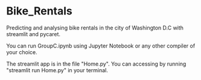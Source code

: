 # Bike_Rentals
Predicting and analysing bike rentals in the city of Washington D.C with streamlit and pycaret.

You can run GroupC.ipynb using Jupyter Notebook or any other compiler of your choice.

The streamlit app is in the file "Home.py". You can accessing by running "streamlit run Home.py" in your terminal.
